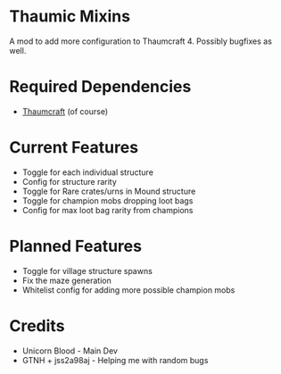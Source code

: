 # Thaumic Mixins

A mod to add more configuration to Thaumcraft 4. Possibly bugfixes as well.

# Required Dependencies

* [Thaumcraft](https://www.curseforge.com/minecraft/mc-mods/thaumcraft/files/2227552) (of course)

# Current Features

* Toggle for each individual structure
* Config for structure rarity
* Toggle for Rare crates/urns in Mound structure
* Toggle for champion mobs dropping loot bags
* Config for max loot bag rarity from champions

# Planned Features

* Toggle for village structure spawns
* Fix the maze generation
* Whitelist config for adding more possible champion mobs

# Credits

* Unicorn Blood - Main Dev
* GTNH + jss2a98aj - Helping me with random bugs